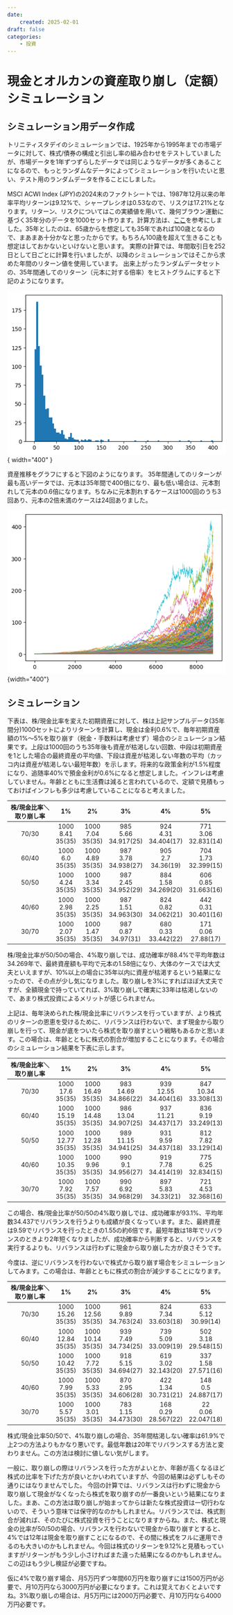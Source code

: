 ```yaml
---
date:
    created: 2025-02-01
draft: false
categories:
    - 投資
---
```


# 現金とオルカンの資産取り崩し（定額）シミュレーション

## シミュレーション用データ作成
トリニティスタデイのシミュレーションでは、1925年から1995年までの市場データに対して、株式/債券の構成と引出し率の組み合わせをテストしていましたが、市場データを1年ずつずらしたデータでは同じようなデータが多くあることになるので、もっとランダムなデータによってシミュレーションを行いたいと思い、テスト用のランダムデータを作ることにしました。
<!-- more -->
MSCI ACWI Index (JPY)の2024末のファクトシートでは、1987年12月以来の年率平均リターンは9.12%で、シャープレシオは0.53なので、リスクは17.21%となります。リターン、リスクについてはこの実績値を用いて、幾何ブラウン運動に基づく35年分のデータを1000セット作ります。計算方法は、[ここ](https://www.pyquantnews.com/the-pyquant-newsletter/how-to-simulate-stock-prices-with-python)を参考にしました。35年としたのは、65歳からを想定しても35年であれば100歳となるので、まあまあ十分かなと思ったからです。もちろん100歳を超えて生きることも想定はしておかないといけないと思います。
実際の計算では、年間取引日を252日として日ごとに計算を行いましたが、以降のシミュレーションではそこから求めた年間のリターン値を使用しています。
出来上がったランダムデータセットの、35年間通してのリターン（元本に対する倍率）をヒストグラムにすると下記のようになります。

![1000データの35年リターン](images/data1000hist.png){ width="400" }


資産推移をグラフにすると下図のようになります。
35年間通してのリターンが最も高いデータでは、元本は35年間で400倍になり、最も低い場合は、元本割れして元本の0.6倍になります。ちなみに元本割れするケースは1000回のうち3回あり、元本の2倍未満のケースは24回ありました。

![1000データ最高リターン](images/data1000graph.png){width="400"}

## シミュレーション
下表は、株/現金比率を変えた初期資産に対して、株は上記サンプルデータ(35年間分)1000セットによりリターンを計算し、現金は金利0.6%で、毎年初期資産額の1%～5%を取り崩す（税金・手数料は考慮せず）場合のシミュレーション結果です。上段は1000回のうち35年後も資産が枯渇しない回数、中段は初期資産を1とした場合の最終資産の平均値、下段は資産が枯渇しない年数の平均（カッコ内は資産が枯渇しない最短年数）を示します。将来的な政策金利が1.5%程度になり、追随率40%で預金金利が0.6%になると想定しました。インフレは考慮していません。年齢とともに生活費は減ると言われているので、定額で見積もっておけばインフレも多少は考慮していることになると考えました。

| 株/現金比率＼取り崩し率 | 1% | 2% | 3% | 4% | 5% |
| :--: | :--: | :--: | :--: | :--: | :--: |
| 70/30 |1000<br>8.41<br>35(35) |1000<br>7.04<br>35(35) |985<br>5.66<br>34.917(25) |924<br>4.31<br>34.404(17) |771<br>3.06<br>32.831(14) |
| 60/40 |1000<br>6.0<br>35(35) |1000<br>4.89<br>35(35) |987<br>3.78<br>34.938(27) |905<br>2.7<br>34.36(19) |704<br>1.73<br>32.399(15) |
| 50/50 |1000<br>4.24<br>35(35) |1000<br>3.34<br>35(35) |987<br>2.45<br>34.952(29) |884<br>1.58<br>34.269(20) |606<br>0.85<br>31.663(16) |
| 40/60 |1000<br>2.98<br>35(35) |1000<br>2.25<br>35(35) |987<br>1.51<br>34.963(30) |824<br>0.82<br>34.062(21) |442<br>0.31<br>30.401(16) |
| 30/70 |1000<br>2.07<br>35(35) |1000<br>1.47<br>35(35) |987<br>0.87<br>34.97(31) |680<br>0.33<br>33.442(22) |171<br>0.06<br>27.88(17) |

株/現金比率が50/50の場合、4%取り崩しでは、成功確率が88.4%で平均年数は34.269年で、最終資産額も平均で元本の1.58倍になり、大体のケースでは大丈夫といえますが、10%以上の場合に35年以内に資産が枯渇するという結果になったので、その点が少し気になりました。取り崩しを3%にすればほぼ大丈夫ですが、全額現金で持っていてれば、3%取り崩しで確実に33年は枯渇しないので、あまり株式投資によるメリットが感じられません。

上記は、毎年決められた株/現金比率にリバランスを行っていますが、より株式のリターンの恩恵を受けるために、リバランスは行わないで、まず現金から取り崩しを行って、現金が底をついたら株式を取り崩すという戦略もあるかと思います。この場合は、年齢とともに株式の割合が増加することになります。その場合のシミュレーション結果を下表に示します。

| 株/現金比率＼取り崩し率 | 1% | 2% | 3% | 4% | 5% |
| :--: | :--: | :--: | :--: | :--: | :--: |
| 70/30 |1000<br>17.6<br>35(35) |1000<br>16.49<br>35(35) |983<br>14.69<br>34.866(22) |939<br>12.55<br>34.404(16) |847<br>10.34<br>33.308(13) |
| 60/40 |1000<br>15.19<br>35(35) |1000<br>14.48<br>35(35) |986<br>13.04<br>34.907(25) |937<br>11.21<br>34.437(17) |836<br>9.19<br>33.249(13) |
| 50/50 |1000<br>12.77<br>35(35) |1000<br>12.28<br>35(35) |989<br>11.15<br>34.941(25) |931<br>9.59<br>34.437(18) |812<br>7.82<br>33.129(14) |
| 40/60 |1000<br>10.35<br>35(35) |1000<br>9.96<br>35(35) |990<br>9.1<br>34.956(27) |919<br>7.78<br>34.414(19) |775<br>6.25<br>32.834(15) |
| 30/70 |1000<br>7.92<br>35(35) |1000<br>7.57<br>35(35) |990<br>6.92<br>34.968(29) |897<br>5.83<br>34.33(21) |721<br>4.53<br>32.368(16) |

この場合、株/現金比率が50/50の4%取り崩しでは、成功確率が93.1%、平均年数34.437でリバランスを行うよりも成績が良くなっています。また、最終資産は9.59でリバランスを行ったときの1.55の約6倍です。最短年数は18年でリバランスのときより2年短くなりましたが、成功確率から判断すると、リバランスを実行するよりも、リバランスは行わずに現金から取り崩した方が良さそうです。

今度は、逆にリバランスを行わないで株式から取り崩す場合をシミュレーションしてみます。この場合は、年齢とともに株式の割合が減少することになります。

| 株/現金比率＼取り崩し率 | 1% | 2% | 3% | 4% | 5% |
| :--: | :--: | :--: | :--: | :--: | :--: |
| 70/30 |1000<br>15.26<br>35(35) |1000<br>12.56<br>35(35) |961<br>9.89<br>34.763(24) |824<br>7.34<br>33.603(18) |633<br>5.12<br>30.99(14) |
| 60/40 |1000<br>12.84<br>35(35) |1000<br>10.14<br>35(35) |939<br>7.49<br>34.734(25) |739<br>5.09<br>33.009(19) |502<br>3.18<br>29.548(15) |
| 50/50 |1000<br>10.42<br>35(35) |1000<br>7.72<br>35(35) |918<br>5.15<br>34.694(27) |619<br>3.02<br>32.143(20) |337<br>1.58<br>27.571(16) |
| 40/60 |1000<br>7.99<br>35(35) |1000<br>5.33<br>35(35) |870<br>2.95<br>34.606(28) |422<br>1.34<br>30.731(21) |148<br>0.5<br>24.887(17) |
| 30/70 |1000<br>5.57<br>35(35) |1000<br>3.01<br>35(35) |783<br>1.15<br>34.473(30) |168<br>0.29<br>28.567(22) |22<br>0.06<br>22.047(18) |


株式/現金比率50/50で、4%取り崩しの場合、35年間枯渇しない確率は61.9%で上2つの方法よりもかなり悪いです。最低年数は20年でリバランスする方法と変わりません。この方法は検討に値しない気がします。

一般に、取り崩しの際はリバランスを行った方がよいとか、年齢が高くなるほど株式の比率を下げた方が良いとかいわれていますが、今回の結果は必ずしもその通りにはなりませんでした。
今回の計算では、リバランスは行わずに現金から取り崩して現金がなくなったら株式を取り崩すのが一番良いという結果になりました。まあ、この方法は取り崩しが始まってからは新たな株式投資は一切行わないので、そういう意味では保守的なのかもしれません。リバランスでは、株式割合が減れば、そのたびに株式投資を行うことになりますからね。また、株式と現金の比率が50/50の場合、リバランスを行わないで現金から取り崩すとすると、4%では12年は現金を取り崩すことになるので、その間に株式をフルに運用できるのも大きいのかもしれません。今回は株式のリターンを9.12%と見積もっていますがリターンがもう少し小さければまた違った結果になるのかもしれません。この辺はもう少し検証が必要ですね。

仮に4%で取り崩す場合、月5万円ずつ年間60万円を取り崩すには1500万円が必要で、月10万円なら3000万円が必要になります。これは覚えておくとよいですね。3%取り崩しの場合は、月5万円には2000万円必要で、月10万円なら4000万円必要です。